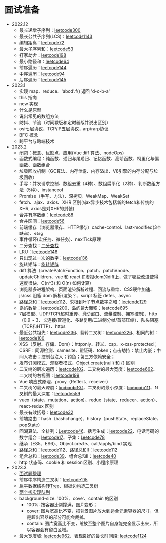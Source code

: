 # 面试准备
* 2022.12
  * 最长递增子序列：[leetcode300](https://leetcode-cn.com/problems/longest-increasing-subsequence/)
  * 最长公共子序列(LCS)：[leetcode1143](https://leetcode-cn.com/problems/longest-common-subsequence/)
  * 编辑距离：[leetcode72](https://leetcode.cn/problems/edit-distance/)
  * 最大子序列和：[leetcode53](https://leetcode-cn.com/problems/maximum-subarray/)
  * 打家劫舍：[leetcode198](https://leetcode-cn.com/problems/house-robber/)
  * 最小路径和：[leetcode64](https://leetcode-cn.com/problems/minimum-path-sum/)
  * 前序遍历：[leetcode144](https://leetcode.cn/problems/binary-tree-preorder-traversal/)
  * 中序遍历：[leetcode94](https://leetcode.cn/problems/binary-tree-inorder-traversal/)
  * 后序遍历：[leetcode145](https://leetcode.cn/problems/binary-tree-postorder-traversal/)
* 2023.1
  * 实现 map、reduce、'abcd'.f() 返回 'd-c-b-a'
  * this 指向
  * new 实现
  * 什么是原型
  * 说出常见的数组方法
  * 防抖、节流（时间戳版和定时器版并说出区别）
  * osi七层协议，TCP/IP五层协议，arp/rarp协议
  * BFC 概念
  * 跨平台与跨端技术
* 2023.2
  * 闭包：概念、优缺点、应用(Vue diff 算法、nodeOps)
  * 函数式编程：纯函数、递归与尾递归、记忆函数、高阶函数、柯里化与偏函数、函数组合
  * 垃圾回收机制（GC算法、内存泄露、内存溢出、V8引擎的内存分配与垃圾回收）
  * 手写：并发请求控制、数组去重（4种）、数组扁平化（2种）、判断数组方法（5种）、instanceof
  * Promise（手写、方法）、深拷贝、WeakMap、WeakSet
  * fetch、ajax、axios、XHR 区别(ajax异步技术包括新的fetch和传统的XHR, axios是对XHR的封装)
  * 合并有序数组：[leetcode88](https://leetcode-cn.com/problems/merge-sorted-array/)
  * 合并区间：[leetcode56](https://leetcode-cn.com/problems/merge-intervals/)
  * 前端缓存（浏览器缓存、HTTP缓存）cache-control、last-modified(3个缺点)、etag
  * 事件循环(宏任务、微任务)、nextTick原理
  * 二分查找：[二分查找](https://leetcode-cn.com/problems/binary-search/)
  * LRU：[leetcode146](https://leetcode-cn.com/problems/lru-cache/)
  * 只出现过一次的数字：[leetcode136](https://leetcode-cn.com/problems/single-number/)
  * 旋转矩阵：[旋转矩阵](https://leetcode-cn.com/problems/rotate-image/)
  * diff 算法（createPatchFunction、patch、patchVnode、updateChildren、vue 和 react 在虚拟dom的diff上，做了哪些改进使得速度很快、O(n^3) 和 O(n) 如何计算）
  * 浏览器多进程架构、页面渲染解析过程、回流与重绘、CSS硬件加速、js/css 阻塞 dom 解析/渲染？、script 标签 defer、async
  * 路径总和：[leetcode112](https://leetcode.cn/problems/path-sum/submissions/)、求根到叶子节点数字之和：[leetcode129](https://leetcode-cn.com/problems/sum-root-to-leaf-numbers/)
  * 岛屿数量：[leetcode200](https://leetcode-cn.com/problems/number-of-islands/)、岛屿最大面积：[leetcode695](https://leetcode-cn.com/problems/max-area-of-island/)
  * 7层模型、UDP/TCP(超时重传、滑动窗口、流量控制、拥塞控制)、http（0.9 ~ 3、长连接/管道化、多路复用/二进制分帧/首部压缩）、队头阻塞（TCP和HTTP）、https
  * 最近公共祖先：[leetcode236](https://leetcode.cn/problems/lowest-common-ancestor-of-a-binary-tree/)、翻转二叉树：[leetcode226](https://leetcode.cn/problems/invert-binary-tree/submissions/)、相同的树：[leetcode100](https://leetcode.cn/problems/same-tree/)
  * XSS（反射、存储、Dom）：httponly、转义、csp、x-xss-protected；CSRF：同源检测、samesite、验证码、token；点击劫持：禁止内嵌；中间人攻击；控制台注入；钓鱼；第三方依赖安全；
  * 发布订阅模式、观察者模式、Object.create(null) 和 {} 区别
  * 二叉树的层次遍历：[leetcode102](https://leetcode.cn/problems/binary-tree-level-order-traversal/submissions/)、二叉树的最大宽度：[leetcode662](https://leetcode.cn/problems/maximum-width-of-binary-tree/)、二叉树的右视图：[leetcode199](https://leetcode.cn/problems/binary-tree-right-side-view/)
  * Vue 响应式原理、proxy（Reflect、receiver）
  * 二叉树的最大深度：[leetcode104](https://leetcode.cn/problems/maximum-depth-of-binary-tree/submissions/)、二叉树的最小深度：[leetcode111](https://leetcode.cn/problems/minimum-depth-of-binary-tree/submissions/)、N叉树的最大深度：[leetcode559](https://leetcode.cn/problems/maximum-depth-of-n-ary-tree/submissions/)
  * vuex（state、mutation、action）、redux（state、reducer、action）、react-redux 区别
  * 最长有效括号：[leetcode32](https://leetcode.cn/problems/longest-valid-parentheses/submissions/)
  * 前端路由：hash（hashchange）、history（pushState、replaceState、popState）
  * 回溯算法、全排列：[Leetcode46](https://leetcode-cn.com/problems/permutations/)、括号生成：[leetcode22](https://leetcode-cn.com/problems/generate-parentheses/)、电话号码的数字组合：[leetcode17](https://leetcode-cn.com/problems/letter-combinations-of-a-phone-number/)、子集：[Leetcode78](https://leetcode-cn.com/problems/subsets/)
  * 继承（ES5、ES6）、Object.create、call/apply/bind 实现
  * 路径总和：[leetcode112](https://leetcode.cn/problems/path-sum/submissions/)、路径总和II：[leetcode112](https://leetcode.cn/problems/path-sum-ii/submissions/)
  * 组合总和：[leetcode39](https://leetcode.cn/problems/combination-sum/submissions/)、组合总和II：[leetcode40](https://leetcode.cn/problems/combination-sum-ii/submissions/)
  * http 状态码、cookie 和 session 区别、小程序原理
* 2023.3
  * [面试题整理](/interview/interview.html)
  * 前序中序构造二叉树：[leetcode105](https://leetcode-cn.com/problems/construct-binary-tree-from-preorder-and-inorder-traversal/)
  * [扁平数据结构转Tree](/algorithm/tree.html#扁平数据结构转tree)、[根据边构造二叉树](/algorithm/tree.html#根据边构造二叉树)
  * [两个栈实现队列](https://leetcode-cn.com/problems/yong-liang-ge-zhan-shi-xian-dui-lie-lcof/)
  * background-size: 100%、cover、contain 的区别
    * 100%: 按容器比例撑满，图片变形；
    * cover: 图片宽高比不变，把背景图片放大到适合元素容器的尺寸，但是超出容器的部分可能会裁掉。
    * contain: 图片宽高比不变，缩放至整个图片自身能完全显示出来，所以容器会有留白区域。
  * 最大宽度坡: [leetcode962](https://leetcode-cn.com/problems/maximum-width-ramp/)、表现良好的最长时间段: [leetcode1124](https://leetcode-cn.com/problems/longest-well-performing-interval/)

